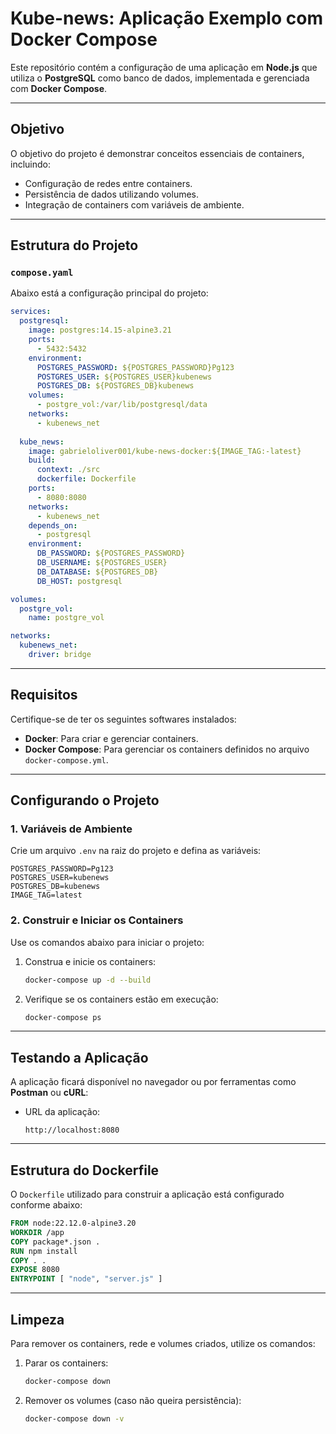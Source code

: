 # Kube-news: Aplicação Exemplo com Docker Compose

Este repositório contém a configuração de uma aplicação em **Node.js** que utiliza o **PostgreSQL** como banco de dados, implementada e gerenciada com **Docker Compose**.

---

## Objetivo

O objetivo do projeto é demonstrar conceitos essenciais de containers, incluindo:

- Configuração de redes entre containers.
- Persistência de dados utilizando volumes.
- Integração de containers com variáveis de ambiente.

---

## Estrutura do Projeto

### `compose.yaml`
Abaixo está a configuração principal do projeto:

```yaml
services:
  postgresql:
    image: postgres:14.15-alpine3.21
    ports:
      - 5432:5432
    environment:
      POSTGRES_PASSWORD: ${POSTGRES_PASSWORD}Pg123
      POSTGRES_USER: ${POSTGRES_USER}kubenews
      POSTGRES_DB: ${POSTGRES_DB}kubenews
    volumes:
      - postgre_vol:/var/lib/postgresql/data
    networks:
      - kubenews_net
  
  kube_news:
    image: gabrieloliver001/kube-news-docker:${IMAGE_TAG:-latest}
    build:
      context: ./src
      dockerfile: Dockerfile
    ports:
      - 8080:8080
    networks:
      - kubenews_net
    depends_on:
      - postgresql
    environment:
      DB_PASSWORD: ${POSTGRES_PASSWORD}
      DB_USERNAME: ${POSTGRES_USER}
      DB_DATABASE: ${POSTGRES_DB}
      DB_HOST: postgresql

volumes:
  postgre_vol:
    name: postgre_vol

networks:
  kubenews_net:
    driver: bridge
```

---

## Requisitos

Certifique-se de ter os seguintes softwares instalados:

- **Docker**: Para criar e gerenciar containers.
- **Docker Compose**: Para gerenciar os containers definidos no arquivo `docker-compose.yml`.

---

## Configurando o Projeto

### 1. Variáveis de Ambiente

Crie um arquivo `.env` na raiz do projeto e defina as variáveis:

```env
POSTGRES_PASSWORD=Pg123
POSTGRES_USER=kubenews
POSTGRES_DB=kubenews
IMAGE_TAG=latest
```

### 2. Construir e Iniciar os Containers

Use os comandos abaixo para iniciar o projeto:

1. Construa e inicie os containers:
   ```bash
   docker-compose up -d --build
   ```

2. Verifique se os containers estão em execução:
   ```bash
   docker-compose ps
   ```

---

## Testando a Aplicação

A aplicação ficará disponível no navegador ou por ferramentas como **Postman** ou **cURL**:

- URL da aplicação:
  ```
  http://localhost:8080
  ```

---

## Estrutura do Dockerfile

O `Dockerfile` utilizado para construir a aplicação está configurado conforme abaixo:

```dockerfile
FROM node:22.12.0-alpine3.20
WORKDIR /app
COPY package*.json .
RUN npm install
COPY . .
EXPOSE 8080
ENTRYPOINT [ "node", "server.js" ]
```

---

## Limpeza

Para remover os containers, rede e volumes criados, utilize os comandos:

1. Parar os containers:
   ```bash
   docker-compose down
   ```

2. Remover os volumes (caso não queira persistência):
   ```bash
   docker-compose down -v
   ```
